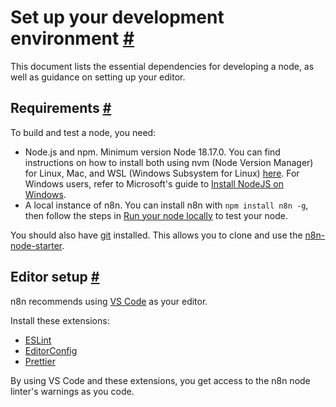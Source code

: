 # Set up your development environment [\#](https://docs.n8n.io/integrations/creating-nodes/build/node-development-environment/\#set-up-your-development-environment "Permanent link")

This document lists the essential dependencies for developing a node, as well as guidance on setting up your editor.

## Requirements [\#](https://docs.n8n.io/integrations/creating-nodes/build/node-development-environment/\#requirements "Permanent link")

To build and test a node, you need:

- Node.js and npm. Minimum version Node 18.17.0. You can find instructions on how to install both using nvm (Node Version Manager) for Linux, Mac, and WSL (Windows Subsystem for Linux) [here](https://github.com/nvm-sh/nvm). For Windows users, refer to Microsoft's guide to [Install NodeJS on Windows](https://docs.microsoft.com/en-us/windows/dev-environment/javascript/nodejs-on-windows).
- A local instance of n8n. You can install n8n with `npm install n8n -g`, then follow the steps in [Run your node locally](https://docs.n8n.io/integrations/creating-nodes/test/run-node-locally/) to test your node.

You should also have [git](https://git-scm.com/) installed. This allows you to clone and use the [n8n-node-starter](https://github.com/n8n-io/n8n-nodes-starter).

## Editor setup [\#](https://docs.n8n.io/integrations/creating-nodes/build/node-development-environment/\#editor-setup "Permanent link")

n8n recommends using [VS Code](https://code.visualstudio.com/) as your editor.

Install these extensions:

- [ESLint](https://marketplace.visualstudio.com/items?itemName=dbaeumer.vscode-eslint)
- [EditorConfig](https://marketplace.visualstudio.com/items?itemName=EditorConfig.EditorConfig)
- [Prettier](https://marketplace.visualstudio.com/items?itemName=esbenp.prettier-vscode)

By using VS Code and these extensions, you get access to the n8n node linter's warnings as you code.